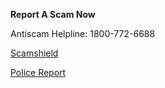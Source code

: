 **Report A Scam Now**

Antiscam Helpline: 1800-772-6688

[Scamshield](https://www.scamshield.org.sg/report/)

[Police Report](https://eservices.police.gov.sg/content/policehubhome/homepage/police-report.html)
